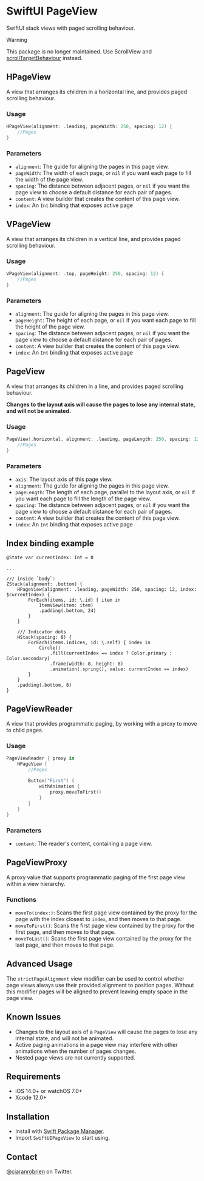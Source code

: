 # SwiftUI PageView

SwiftUI stack views with paged scrolling behaviour.

> [!WARNING]
> This package is no longer maintained. Use ScrollView and [scrollTargetBehaviour](https://developer.apple.com/documentation/swiftui/view/scrolltargetbehavior(_:)) instead.

## HPageView
A view that arranges its children in a horizontal line, and provides paged scrolling behaviour.

### Usage
```swift
HPageView(alignment: .leading, pageWidth: 250, spacing: 12) {
    //Pages
}
```

### Parameters
* `alignment`: The guide for aligning the pages in this page view.
* `pageWidth`: The width of each page, or `nil` if you want each page to fill the width of the page view.
* `spacing`: The distance between adjacent pages, or `nil` if you want the page view to choose a default distance for each pair of pages.
* `content`: A view builder that creates the content of this page view.
* `index`: An `Int` binding that exposes active page

## VPageView
A view that arranges its children in a vertical line, and provides paged scrolling behaviour.

### Usage
```swift
VPageView(alignment: .top, pageHeight: 250, spacing: 12) {
    //Pages
}
```

### Parameters
* `alignment`: The guide for aligning the pages in this page view.
* `pageHeight`: The height of each page, or `nil` if you want each page to fill the height of the page view.
* `spacing`: The distance between adjacent pages, or `nil` if you want the page view to choose a default distance for each pair of pages.
* `content`: A view builder that creates the content of this page view.
* `index`: An `Int` binding that exposes active page

## PageView
A view that arranges its children in a line, and provides paged scrolling behaviour.

**Changes to the layout axis will cause the pages to lose any internal state, and will not be animated.**

### Usage
```swift
PageView(.horizontal, alignment: .leading, pageLength: 250, spacing: 12) {
    //Pages
}
```

### Parameters
* `axis`: The layout axis of this page view.
* `alignment`: The guide for aligning the pages in this page view.
* `pageLength`: The length of each page, parallel to the layout axis, or `nil` if you want each page to fill the length of the page view.
* `spacing`: The distance between adjacent pages, or `nil` if you want the page view to choose a default distance for each pair of pages.
* `content`: A view builder that creates the content of this page view.
* `index`: An `Int` binding that exposes active page

## Index binding example
```
@State var currentIndex: Int = 0

...

/// inside `body`:
ZStack(alignment: .bottom) {
	HPageView(alignment: .leading, pageWidth: 250, spacing: 12, index: $currentIndex) {
		ForEach(items, id: \.id) { item in
			ItemView(item: item)
			.padding(.bottom, 24)
		}
	}
	
	/// Indicator dots
	HStack(spacing: 8) {
		ForEach(items.indices, id: \.self) { index in
			Circle()
				.fill(currentIndex == index ? Color.primary : Color.secondary)
				.frame(width: 8, height: 8)
				.animation(.spring(), value: currentIndex == index)
		}
	}
	.padding(.bottom, 8)
}
```

## PageViewReader
A view that provides programmatic paging, by working with a proxy to move to child pages.

### Usage
```swift
PageViewReader { proxy in
    HPageView {
        //Pages
        
        Button("First") {
            withAnimation {
                proxy.moveToFirst()
            }
        }
    }
}
```

### Parameters
* `content`: The reader's content, containing a page view.

## PageViewProxy
A proxy value that supports programmatic paging of the first page view within a view hierarchy.

### Functions
* `moveTo(index:)`: Scans the first page view contained by the proxy for the page with the index closest to `index`, and then moves to that page.
* `moveToFirst()`: Scans the first page view contained by the proxy for the first page, and then moves to that page.
* `moveToLast()`: Scans the first page view contained by the proxy for the last page, and then moves to that page.

## Advanced Usage
The `strictPageAlignment` view modifier can be used to control whether page views always use their provided alignment to position pages. Without this modifier pages will be aligned to prevent leaving empty space in the page view.

## Known Issues
* Changes to the layout axis of a `PageView` will cause the pages to lose any internal state, and will not be animated.
* Active paging animations in a page view may interfere with other animations when the number of pages changes.
* Nested page views are not currently supported.

## Requirements

* iOS 14.0+ or watchOS 7.0+
* Xcode 12.0+

## Installation

* Install with [Swift Package Manager](https://developer.apple.com/documentation/xcode/adding_package_dependencies_to_your_app).
* Import `SwiftUIPageView` to start using.

## Contact

[@ciaranrobrien](https://twitter.com/ciaranrobrien) on Twitter.
